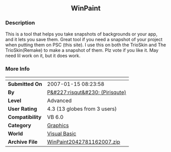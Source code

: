 ﻿<div align="center">

## WinPaint


</div>

### Description

This is a tool that helps you take snapshots of backgrounds or your app, and it lets you save them. Great tool if you need a snapshot of your project when putting them on PSC (this site). I use this on both the TrioSkin and The TrioSkin(Remake) to make a snapshot of them. Plz vote if you like it. May need lil work on it, but it does work.
 
### More Info
 


<span>             |<span>
---                |---
**Submitted On**   |2007-01-15 08:23:58
**By**             |[P&\#227;risqut&\#230; \(Pirisqute\)](https://github.com/Planet-Source-Code/PSCIndex/blob/master/ByAuthor/p-227-risqut-230-pirisqute.md)
**Level**          |Advanced
**User Rating**    |4.3 (13 globes from 3 users)
**Compatibility**  |VB 6\.0
**Category**       |[Graphics](https://github.com/Planet-Source-Code/PSCIndex/blob/master/ByCategory/graphics__1-46.md)
**World**          |[Visual Basic](https://github.com/Planet-Source-Code/PSCIndex/blob/master/ByWorld/visual-basic.md)
**Archive File**   |[WinPaint2042781162007\.zip](https://github.com/Planet-Source-Code/p-227-risqut-230-pirisqute-winpaint__1-67635/archive/master.zip)









